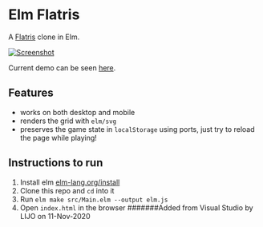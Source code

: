 # Elm Flatris
A [Flatris](https://github.com/skidding/flatris) clone in Elm.

[![Screenshot](elm-flatris.png)](https://unsoundscapes.itch.io/flatris)

Current demo can be seen [here](https://unsoundscapes.itch.io/flatris).

## Features

* works on both desktop and mobile
* renders the grid with `elm/svg`
* preserves the game state in `localStorage` using ports, just try to reload the page while playing!

## Instructions to run

1. Install elm [elm-lang.org/install](http://elm-lang.org/install)
2. Clone this repo and `cd` into it
3. Run `elm make src/Main.elm --output elm.js`
4. Open `index.html` in the browser
#######Added from Visual Studio by LIJO on 11-Nov-2020